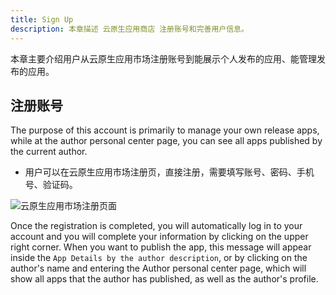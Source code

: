 ```yaml
---
title: Sign Up
description: 本章描述 云原生应用商店 注册账号和完善用户信息。
---
```


本章主要介绍用户从云原生应用市场注册账号到能展示个人发布的应用、能管理发布的应用。

## 注册账号

The purpose of this account is primarily to manage your own release apps, while at the author personal center page, you can see all apps published by the current author.

- 用户可以在云原生应用市场注册页，直接注册，需要填写账号、密码、手机号、验证码。

<img src='https://static.goodrain.com/app-store/docs/%E6%B3%A8%E5%86%8C%E9%A1%B5%E9%9D%A2.jpg' alt='云原生应用市场注册页面' /> 

Once the registration is completed, you will automatically log in to your account and you will complete your information by clicking on the upper right corner. When you want to publish the app, this message will appear inside the `App Details by the author description`, or by clicking on the author's name and entering the Author personal center page, which will show all apps that the author has published, as well as the author's profile.
